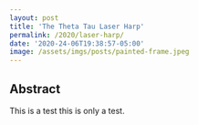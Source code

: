 ```yaml
---
layout: post
title: 'The Theta Tau Laser Harp'
permalink: /2020/laser-harp/
date: '2020-24-06T19:38:57-05:00'
image: /assets/imgs/posts/painted-frame.jpeg
---
```

## Abstract 

This is a test this is only a test.

